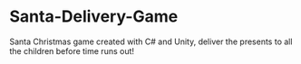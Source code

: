 # Santa-Delivery-Game
Santa Christmas game created with C# and Unity, deliver the presents to all the children before time runs out!
